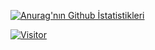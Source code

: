 
[![Anurag'nın Github İstatistikleri](https://github-readme-stats.vercel.app/api?username=switchalpha&show_icons=true&theme=tokyonight)](https://switchalpha.me)

[![Visitor](https://visitor-badge.laobi.icu/badge?page_id=switchalpha.switchalpha)](#)
